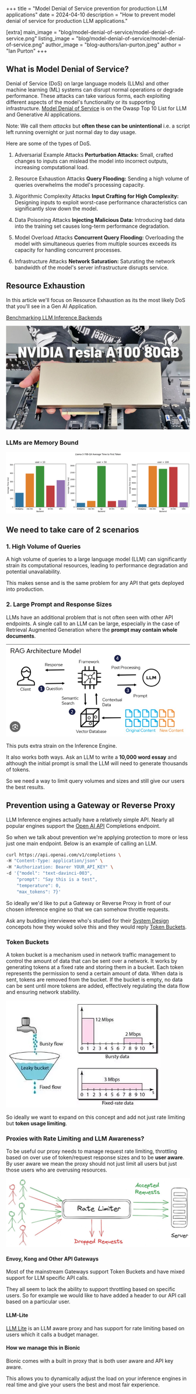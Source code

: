 +++
title = "Model Denial of Service prevention for  production LLM applications"
date = 2024-04-10
description = "How to prevent model denial of service for production LLM applications."

[extra]
main_image = "blog/model-denial-of-service/model-denial-of-service.png"
listing_image = "blog/model-denial-of-service/model-denial-of-service.png"
author_image = "blog-authors/ian-purton.jpeg"
author = "Ian Purton"
+++

## What is Model Denial of Service?

Denial of Service (DoS) on large language models (LLMs) and other machine learning (ML) systems can disrupt normal operations or degrade performance. These attacks can take various forms, each exploiting different aspects of the model's functionality or its supporting infrastructure. [Model Denial of Service](https://genai.owasp.org/llmrisk/llm04-model-denial-of-service/) is on the Owasp Top 10 List for LLM and Generative AI applications.

Note: We call them *attacks* but **often these can be unintentional** i.e. a script left running overnight or just normal day to day usage.

Here are some of the types of DoS. 

1. Adversarial Example Attacks
**Perturbation Attacks:** Small, crafted changes to inputs can mislead the model into incorrect outputs, increasing computational load.

2. Resource Exhaustion Attacks
**Query Flooding:** Sending a high volume of queries overwhelms the model's processing capacity.

3. Algorithmic Complexity Attacks
**Input Crafting for High Complexity:** Designing inputs to exploit worst-case performance characteristics can significantly slow down the model.

4. Data Poisoning Attacks
**Injecting Malicious Data:** Introducing bad data into the training set causes long-term performance degradation.

5. Model Overload Attacks
**Concurrent Query Flooding:** Overloading the model with simultaneous queries from multiple sources exceeds its capacity for handling concurrent processes.

6. Infrastructure Attacks
**Network Saturation:** Saturating the network bandwidth of the model's server infrastructure disrupts service.

## Resource Exhaustion

In this article we'll focus on Resource Exhaustion as its the most likely DoS that you'll see in a Gen AI Application.

[Benchmarking LLM Inference Backends](https://www.bentoml.com/blog/benchmarking-llm-inference-backends)

![alt text](nvidia-a100-80gb.jpg "Data Residency")

### LLMs are Memory Bound

![alt text](llama3_70b_performance.png "Data Residency")

## We need to take care of 2 scenarios

### 1. High Volume of Queries

A high volume of queries to a large language model (LLM) can significantly strain its computational resources, leading to performance degradation and potential unavailability. 

This makes sense and is the same problem for any API that gets deployed into production.

### 2. Large Prompt and Response Sizes

LLMs have an additional problem that is not often seen with other API endpoints. A single call to an LLM can be large, especially in the case of Retrieval Augmented Generation where the **prompt may contain whole documents**.

![alt text](rag-arch.png "Data Residency")

This puts extra strain on the Inference Engine.

It also works both ways. Ask an LLM to write a __10,000 word essay__ and although the initial prompt is small the LLM will need to generate thousands of tokens.

So we need a way to limit query volumes and sizes and still give our users the best results.

## Prevention using a Gateway or Reverse Proxy

LLM Inference engines actually have a relatively simple API. Nearly all popular engines support the [Open AI API](https://platform.openai.com/docs/api-reference/completions) Completions endpoint.

So when we talk about prevention we're applying protection to more or less just one main endpoint. Below is an example of calling an LLM.

```sh
curl https://api.openai.com/v1/completions \
-H "Content-Type: application/json" \
-H "Authorization: Bearer YOUR_API_KEY" \
-d '{"model": "text-davinci-003", 
    "prompt": "Say this is a test", 
    "temperature": 0, 
    "max_tokens": 7}'
```

So ideally we'd like to put a Gateway or Reverse Proxy in front of our chosen inference engine so that we can somehow throttle requests.

Ask any budding interviewee who's studied for their [System Design](https://interviewing.io/guides/system-design-interview) concepots how they woukd solve this and they would reply [Token Buckets](https://en.wikipedia.org/wiki/Token_bucket).

### Token Buckets

A token bucket is a mechanism used in network traffic management to control the amount of data that can be sent over a network. It works by generating tokens at a fixed rate and storing them in a bucket. Each token represents the permission to send a certain amount of data. When data is sent, tokens are removed from the bucket. If the bucket is empty, no data can be sent until more tokens are added, effectively regulating the data flow and ensuring network stability.

![alt text](token-bucket.webp "Data Residency")

So ideally we want to expand on this concept and add not just rate limiting but **token usage limiting**.

### Proxies with Rate Limiting and LLM Awareness?

To be useful our proxy needs to manage request rate limiting, throttling based on over use of token/request response sizes and to be **user aware**. By user aware we mean the proxy should not just limit all users but just those users who are overusing resources.

![alt text](rate-limiter.jpeg "Data Residency")

#### Envoy, Kong and Other API Gateways

Most of the mainstream Gateways support Token Buckets and have mixed support for LLM specific API calls.

They all seem to lack the ability to support throttling based on specific users. So for example we would like to have added a header to our API call based on a particular user.

#### LLM-Lite

[LLM Lite](https://www.litellm.ai) is an LLM aware proxy and has support for rate limiting based on users which it calls a budget manager.

#### How we manage this in Bionic

Bionic comes with a built in proxy that is both user aware and API key aware.

This allows you to dynamically adjust the load on your inference engines in real time and give your users the best and most fair experience.